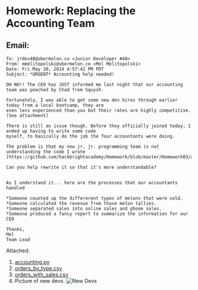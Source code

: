 Homework: Replacing the Accounting Team
=======

Email:
-------

```
To: jrdev48@ubermelon.co <Junior Developer #48>
From: mmelitopolski@ubermelon.co <Mel Melitopolski> 
Date: Fri May 30, 2014 4:57:42 PM PDT
Subject: *URGENT* Accounting help needed!

OH NO!! The CEO has JUST informed me last night that our accounting team was poached by Chad from Squysh.

Fortunately, I was able to get some new dev hires through earlier today from a local bootcamp, they are 
even less experienced than you but their rates are highly competitive. (See attachment)

There is still an issue though. Before they officially joined today, I ended up having to write some code 
myself, to basically do the job the four accountants were doing.

The problem is that my new jr. jr. programming team is not understanding the code I wrote 
[https://github.com/hackbrightacademy/Homework/blob/master/Homework03/accounting.py]

Can you help rewrite it so that it's more understandable?


As I understand it... here are the processes that our accountants handled

*Someone counted up the differerent types of melons that were sold.
*Someone calculated the revenue from those melon tallies.
*Someone separated sales into online sales and phone sales.
*Someone produced a fancy report to summarize the information for our CEO

Thanks,
Mel
Team Lead
```

Attached:

1. [accounting.py](https://raw.githubusercontent.com/hackbrightacademy/Homework/master/Homework03/accounting.py)
1. [orders_by_type.csv](https://raw.githubusercontent.com/hackbrightacademy/Homework/master/Homework03/orders_by_type.csv)
1. [orders_with_sales.csv](https://raw.githubusercontent.com/hackbrightacademy/Homework/master/Homework03/orders_with_sales.csv)
1. Picture of new devs. ![New Devs](http://2.bp.blogspot.com/-zUyZGIGXxt4/UUH6FeX6mII/AAAAAAAAAZE/KjQivZ1OQRY/s1600/BBC+cracking+the+code+2.png)
